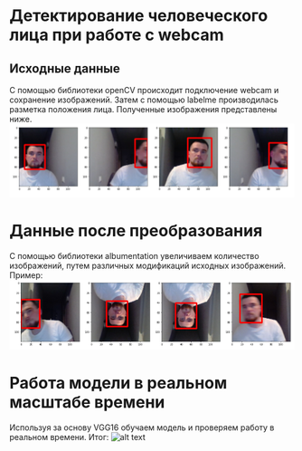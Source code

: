 # Детектирование человеческого лица при работе с webcam
## Исходные данные
С помощью библиотеки openCV происходит подключение webcam и сохранение изображений. Затем с помощью labelme производилась разметка положения лица. Полученные изображения представлены ниже.
![alt text](https://github.com/GermanYanchenko/CV_facedetection_webcam/blob/main/readme_img/base.png?raw=true)
# Данные после преобразования
С помощью библиотеки albumentation увеличиваем количество изображений, путем различных модификаций исходных изображений. Пример:
![alt text](https://github.com/GermanYanchenko/CV_facedetection_webcam/blob/main/readme_img/aug_data.png?raw=true)
# Работа модели в реальном масштабе времени
Используя за основу VGG16 обучаем модель и проверяем работу в реальном времени. Итог:
![alt text](https://github.com/GermanYanchenko/CV_facedetection_webcam/blob/main/readme_img/facedetection.gif?raw=true)
